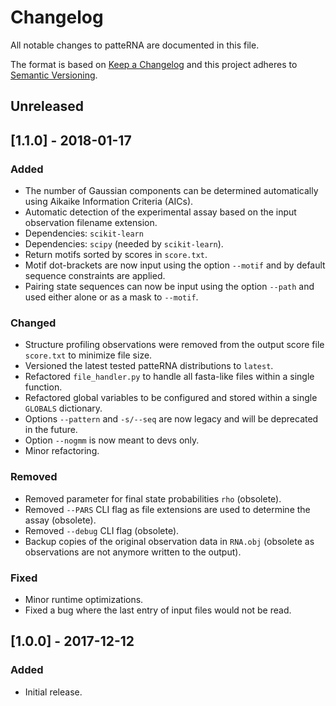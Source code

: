 # Changelog
All notable changes to patteRNA are documented in this file.

The format is based on [Keep a Changelog](http://keepachangelog.com/en/1.0.0/) and this project adheres to [Semantic Versioning](http://semver.org/spec/v2.0.0.html).

## Unreleased


## [1.1.0] - 2018-01-17
### Added
- The number of Gaussian components can be determined automatically using Aikaike Information Criteria (AICs).
- Automatic detection of the experimental assay based on the input observation filename extension.
- Dependencies: `scikit-learn`
- Dependencies: `scipy` (needed by `scikit-learn`).
- Return motifs sorted by scores in `score.txt`.
- Motif dot-brackets are now input using the option `--motif` and by default sequence constraints are applied.
- Pairing state sequences can now be input using the option `--path` and used either alone or as a mask to `--motif`.

### Changed
- Structure profiling observations were removed from the output score file `score.txt` to minimize file size.
- Versioned the latest tested patteRNA distributions to `latest`.
- Refactored `file_handler.py` to handle all fasta-like files within a single function.
- Refactored global variables to be configured and stored within a single `GLOBALS` dictionary.
- Options `--pattern` and `-s/--seq` are now legacy and will be deprecated in the future.
- Option `--nogmm` is now meant to devs only.
- Minor refactoring.

### Removed
- Removed parameter for final state probabilities `rho` (obsolete).
- Removed `--PARS` CLI flag as file extensions are used to determine the assay (obsolete).
- Removed `--debug` CLI flag (obsolete).
- Backup copies of the original observation data in `RNA.obj` (obsolete as observations are not anymore written to the output).

### Fixed
- Minor runtime optimizations.
- Fixed a bug where the last entry of input files would not be read.

## [1.0.0] - 2017-12-12
### Added
- Initial release.
